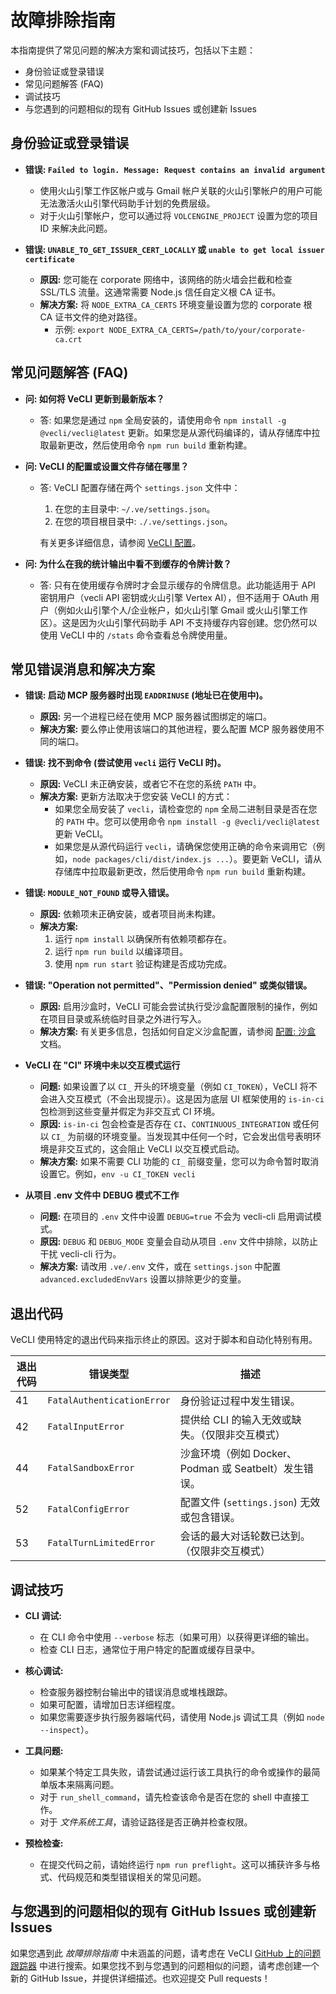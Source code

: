 # 故障排除指南

本指南提供了常见问题的解决方案和调试技巧，包括以下主题：

- 身份验证或登录错误
- 常见问题解答 (FAQ)
- 调试技巧
- 与您遇到的问题相似的现有 GitHub Issues 或创建新 Issues

## 身份验证或登录错误

- **错误: `Failed to login. Message: Request contains an invalid argument`**
  - 使用火山引擎工作区帐户或与 Gmail 帐户关联的火山引擎帐户的用户可能无法激活火山引擎代码助手计划的免费层级。
  - 对于火山引擎帐户，您可以通过将 `VOLCENGINE_PROJECT` 设置为您的项目 ID 来解决此问题。

- **错误: `UNABLE_TO_GET_ISSUER_CERT_LOCALLY` 或 `unable to get local issuer certificate`**
  - **原因:** 您可能在 corporate 网络中，该网络的防火墙会拦截和检查 SSL/TLS 流量。这通常需要 Node.js 信任自定义根 CA 证书。
  - **解决方案:** 将 `NODE_EXTRA_CA_CERTS` 环境变量设置为您的 corporate 根 CA 证书文件的绝对路径。
    - 示例: `export NODE_EXTRA_CA_CERTS=/path/to/your/corporate-ca.crt`

## 常见问题解答 (FAQ)

- **问: 如何将 VeCLI 更新到最新版本？**
  - 答: 如果您是通过 `npm` 全局安装的，请使用命令 `npm install -g @vecli/vecli@latest` 更新。如果您是从源代码编译的，请从存储库中拉取最新更改，然后使用命令 `npm run build` 重新构建。

- **问: VeCLI 的配置或设置文件存储在哪里？**
  - 答: VeCLI 配置存储在两个 `settings.json` 文件中：
    1. 在您的主目录中: `~/.ve/settings.json`。
    2. 在您的项目根目录中: `./.ve/settings.json`。

    有关更多详细信息，请参阅 [VeCLI 配置](./cli/configuration.md)。

- **问: 为什么在我的统计输出中看不到缓存的令牌计数？**
  - 答: 只有在使用缓存令牌时才会显示缓存的令牌信息。此功能适用于 API 密钥用户（vecli API 密钥或火山引擎 Vertex AI），但不适用于 OAuth 用户（例如火山引擎个人/企业帐户，如火山引擎 Gmail 或火山引擎工作区）。这是因为火山引擎代码助手 API 不支持缓存内容创建。您仍然可以使用 VeCLI 中的 `/stats` 命令查看总令牌使用量。

## 常见错误消息和解决方案

- **错误: 启动 MCP 服务器时出现 `EADDRINUSE` (地址已在使用中)。**
  - **原因:** 另一个进程已经在使用 MCP 服务器试图绑定的端口。
  - **解决方案:**
    要么停止使用该端口的其他进程，要么配置 MCP 服务器使用不同的端口。

- **错误: 找不到命令 (尝试使用 `vecli` 运行 VeCLI 时)。**
  - **原因:** VeCLI 未正确安装，或者它不在您的系统 `PATH` 中。
  - **解决方案:**
    更新方法取决于您安装 VeCLI 的方式：
    - 如果您全局安装了 `vecli`，请检查您的 `npm` 全局二进制目录是否在您的 `PATH` 中。您可以使用命令 `npm install -g @vecli/vecli@latest` 更新 VeCLI。
    - 如果您是从源代码运行 `vecli`，请确保您使用正确的命令来调用它（例如，`node packages/cli/dist/index.js ...`）。要更新 VeCLI，请从存储库中拉取最新更改，然后使用命令 `npm run build` 重新构建。

- **错误: `MODULE_NOT_FOUND` 或导入错误。**
  - **原因:** 依赖项未正确安装，或者项目尚未构建。
  - **解决方案:**
    1.  运行 `npm install` 以确保所有依赖项都存在。
    2.  运行 `npm run build` 以编译项目。
    3.  使用 `npm run start` 验证构建是否成功完成。

- **错误: "Operation not permitted"、"Permission denied" 或类似错误。**
  - **原因:** 启用沙盒时，VeCLI 可能会尝试执行受沙盒配置限制的操作，例如在项目目录或系统临时目录之外进行写入。
  - **解决方案:** 有关更多信息，包括如何自定义沙盒配置，请参阅 [配置: 沙盒](./cli/configuration.md#sandboxing) 文档。

- **VeCLI 在 "CI" 环境中未以交互模式运行**
  - **问题:** 如果设置了以 `CI_` 开头的环境变量（例如 `CI_TOKEN`），VeCLI 将不会进入交互模式（不会出现提示）。这是因为底层 UI 框架使用的 `is-in-ci` 包检测到这些变量并假定为非交互式 CI 环境。
  - **原因:** `is-in-ci` 包会检查是否存在 `CI`、`CONTINUOUS_INTEGRATION` 或任何以 `CI_` 为前缀的环境变量。当发现其中任何一个时，它会发出信号表明环境是非交互式的，这会阻止 VeCLI 以交互模式启动。
  - **解决方案:** 如果不需要 CLI 功能的 `CI_` 前缀变量，您可以为命令暂时取消设置它。例如，`env -u CI_TOKEN vecli`

- **从项目 .env 文件中 DEBUG 模式不工作**
  - **问题:** 在项目的 `.env` 文件中设置 `DEBUG=true` 不会为 vecli-cli 启用调试模式。
  - **原因:** `DEBUG` 和 `DEBUG_MODE` 变量会自动从项目 `.env` 文件中排除，以防止干扰 vecli-cli 行为。
  - **解决方案:** 请改用 `.ve/.env` 文件，或在 `settings.json` 中配置 `advanced.excludedEnvVars` 设置以排除更少的变量。

## 退出代码

VeCLI 使用特定的退出代码来指示终止的原因。这对于脚本和自动化特别有用。

| 退出代码 | 错误类型                 | 描述                                                                                         |
| --------- | -------------------------- | --------------------------------------------------------------------------------------------------- |
| 41        | `FatalAuthenticationError` | 身份验证过程中发生错误。                                                |
| 42        | `FatalInputError`          | 提供给 CLI 的输入无效或缺失。（仅限非交互模式）                       |
| 44        | `FatalSandboxError`        | 沙盒环境（例如 Docker、Podman 或 Seatbelt）发生错误。              |
| 52        | `FatalConfigError`         | 配置文件 (`settings.json`) 无效或包含错误。                               |
| 53        | `FatalTurnLimitedError`    | 会话的最大对话轮数已达到。（仅限非交互模式） |

## 调试技巧

- **CLI 调试:**
  - 在 CLI 命令中使用 `--verbose` 标志（如果可用）以获得更详细的输出。
  - 检查 CLI 日志，通常位于用户特定的配置或缓存目录中。

- **核心调试:**
  - 检查服务器控制台输出中的错误消息或堆栈跟踪。
  - 如果可配置，请增加日志详细程度。
  - 如果您需要逐步执行服务器端代码，请使用 Node.js 调试工具（例如 `node --inspect`）。

- **工具问题:**
  - 如果某个特定工具失败，请尝试通过运行该工具执行的命令或操作的最简单版本来隔离问题。
  - 对于 `run_shell_command`，请先检查该命令是否在您的 shell 中直接工作。
  - 对于 _文件系统工具_，请验证路径是否正确并检查权限。

- **预检检查:**
  - 在提交代码之前，请始终运行 `npm run preflight`。这可以捕获许多与格式、代码规范和类型错误相关的常见问题。

## 与您遇到的问题相似的现有 GitHub Issues 或创建新 Issues

如果您遇到此 _故障排除指南_ 中未涵盖的问题，请考虑在 VeCLI [GitHub 上的问题跟踪器](https://github.com/volcengine-vecli/vecli/issues) 中进行搜索。如果您找不到与您遇到的问题相似的问题，请考虑创建一个新的 GitHub Issue，并提供详细描述。也欢迎提交 Pull requests！